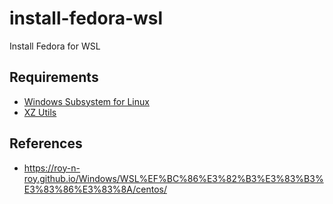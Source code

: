 # install-fedora-wsl
Install Fedora for WSL

## Requirements
- [Windows Subsystem for Linux](https://docs.microsoft.com/ja-jp/windows/wsl/install-win10)
- [XZ Utils](https://tukaani.org/xz/)

## References
- https://roy-n-roy.github.io/Windows/WSL%EF%BC%86%E3%82%B3%E3%83%B3%E3%83%86%E3%83%8A/centos/
